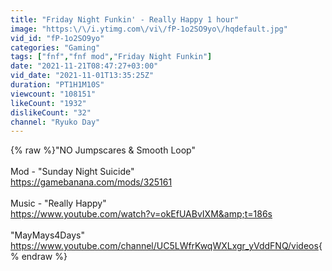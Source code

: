 ```yaml
---
title: "Friday Night Funkin' - Really Happy 1 hour"
image: "https:\/\/i.ytimg.com\/vi\/fP-1o2SO9yo\/hqdefault.jpg"
vid_id: "fP-1o2SO9yo"
categories: "Gaming"
tags: ["fnf","fnf mod","Friday Night Funkin"]
date: "2021-11-21T08:47:27+03:00"
vid_date: "2021-11-01T13:35:25Z"
duration: "PT1H1M10S"
viewcount: "108151"
likeCount: "1932"
dislikeCount: "32"
channel: "Ryuko Day"
---
```

{% raw %}&quot;NO Jumpscares &amp; Smooth Loop&quot;<br /><br />Mod - &quot;Sunday Night Suicide&quot;<br /><a rel="nofollow" target="blank" href="https://gamebanana.com/mods/325161">https://gamebanana.com/mods/325161</a><br /><br />Music - &quot;Really Happy&quot;<br /><a rel="nofollow" target="blank" href="https://www.youtube.com/watch?v=okEfUABvIXM&amp;t=186s">https://www.youtube.com/watch?v=okEfUABvIXM&amp;t=186s</a><br /><br />&quot;MayMays4Days&quot;<br /><a rel="nofollow" target="blank" href="https://www.youtube.com/channel/UC5LWfrKwqWXLxgr_yVddFNQ/videos">https://www.youtube.com/channel/UC5LWfrKwqWXLxgr_yVddFNQ/videos</a>{% endraw %}

